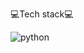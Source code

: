 💻Tech stack💻


<img alt="python" src ="https://img.shields.io/badge/python-blue.svg?&style=for-the-badge&logo=python&logoColor=black"/>
